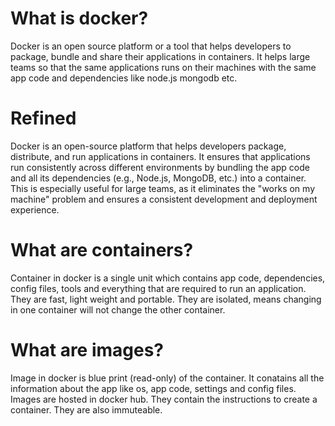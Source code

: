 # What is docker?

Docker is an open source platform or a tool that helps developers to package, bundle and share their applications in containers. It helps large teams
so that the same applications runs on their machines with the same app code and dependencies like node.js mongodb etc.

# Refined

Docker is an open-source platform that helps developers package, distribute, and run applications in containers. It ensures that applications run
consistently across different environments by bundling the app code and all its dependencies (e.g., Node.js, MongoDB, etc.) into a container.
This is especially useful for large teams, as it eliminates the "works on my machine" problem and ensures a consistent development and deployment
experience.

# What are containers?

Container in docker is a single unit which contains app code, dependencies, config files, tools and everything that are required to run an application. They are fast, light weight and portable. They are isolated, means changing in one container will not change the other container.

# What are images?

Image in docker is blue print (read-only) of the container. It conatains all the information about the app like os, app code, settings and config files. Images are hosted in docker hub. They contain the instructions to create a container. They are also immuteable.
